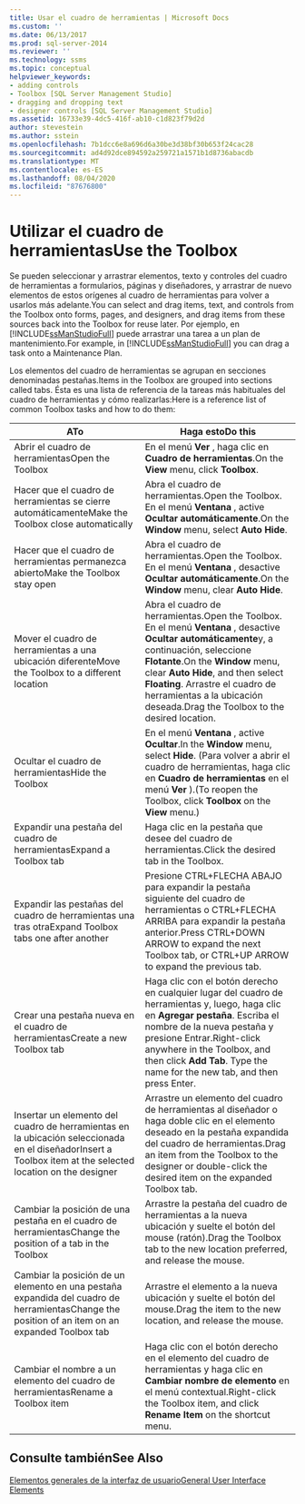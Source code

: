 ```yaml
---
title: Usar el cuadro de herramientas | Microsoft Docs
ms.custom: ''
ms.date: 06/13/2017
ms.prod: sql-server-2014
ms.reviewer: ''
ms.technology: ssms
ms.topic: conceptual
helpviewer_keywords:
- adding controls
- Toolbox [SQL Server Management Studio]
- dragging and dropping text
- designer controls [SQL Server Management Studio]
ms.assetid: 16733e39-4dc5-416f-ab10-c1d823f79d2d
author: stevestein
ms.author: sstein
ms.openlocfilehash: 7b1dcc6e8a696d6a30be3d38bf30b653f24cac28
ms.sourcegitcommit: ad4d92dce894592a259721a1571b1d8736abacdb
ms.translationtype: MT
ms.contentlocale: es-ES
ms.lasthandoff: 08/04/2020
ms.locfileid: "87676800"
---
```

# <a name="use-the-toolbox"></a><span data-ttu-id="80e43-102">Utilizar el cuadro de herramientas</span><span class="sxs-lookup"><span data-stu-id="80e43-102">Use the Toolbox</span></span>
  <span data-ttu-id="80e43-103">Se pueden seleccionar y arrastrar elementos, texto y controles del cuadro de herramientas a formularios, páginas y diseñadores, y arrastrar de nuevo elementos de estos orígenes al cuadro de herramientas para volver a usarlos más adelante.</span><span class="sxs-lookup"><span data-stu-id="80e43-103">You can select and drag items, text, and controls from the Toolbox onto forms, pages, and designers, and drag items from these sources back into the Toolbox for reuse later.</span></span> <span data-ttu-id="80e43-104">Por ejemplo, en [!INCLUDE[ssManStudioFull](../includes/ssmanstudiofull-md.md)] puede arrastrar una tarea a un plan de mantenimiento.</span><span class="sxs-lookup"><span data-stu-id="80e43-104">For example, in [!INCLUDE[ssManStudioFull](../includes/ssmanstudiofull-md.md)] you can drag a task onto a Maintenance Plan.</span></span>  
  
 <span data-ttu-id="80e43-105">Los elementos del cuadro de herramientas se agrupan en secciones denominadas pestañas.</span><span class="sxs-lookup"><span data-stu-id="80e43-105">Items in the Toolbox are grouped into sections called tabs.</span></span> <span data-ttu-id="80e43-106">Ésta es una lista de referencia de la tareas más habituales del cuadro de herramientas y cómo realizarlas:</span><span class="sxs-lookup"><span data-stu-id="80e43-106">Here is a reference list of common Toolbox tasks and how to do them:</span></span>  
  
|<span data-ttu-id="80e43-107">A</span><span class="sxs-lookup"><span data-stu-id="80e43-107">To</span></span>|<span data-ttu-id="80e43-108">Haga esto</span><span class="sxs-lookup"><span data-stu-id="80e43-108">Do this</span></span>|  
|--------|-------------|  
|<span data-ttu-id="80e43-109">Abrir el cuadro de herramientas</span><span class="sxs-lookup"><span data-stu-id="80e43-109">Open the Toolbox</span></span>|<span data-ttu-id="80e43-110">En el menú **Ver** , haga clic en **Cuadro de herramientas**.</span><span class="sxs-lookup"><span data-stu-id="80e43-110">On the **View** menu, click **Toolbox**.</span></span>|  
|<span data-ttu-id="80e43-111">Hacer que el cuadro de herramientas se cierre automáticamente</span><span class="sxs-lookup"><span data-stu-id="80e43-111">Make the Toolbox close automatically</span></span>|<span data-ttu-id="80e43-112">Abra el cuadro de herramientas.</span><span class="sxs-lookup"><span data-stu-id="80e43-112">Open the Toolbox.</span></span> <span data-ttu-id="80e43-113">En el menú **Ventana** , active **Ocultar automáticamente**.</span><span class="sxs-lookup"><span data-stu-id="80e43-113">On the **Window** menu, select **Auto Hide**.</span></span>|  
|<span data-ttu-id="80e43-114">Hacer que el cuadro de herramientas permanezca abierto</span><span class="sxs-lookup"><span data-stu-id="80e43-114">Make the Toolbox stay open</span></span>|<span data-ttu-id="80e43-115">Abra el cuadro de herramientas.</span><span class="sxs-lookup"><span data-stu-id="80e43-115">Open the Toolbox.</span></span> <span data-ttu-id="80e43-116">En el menú **Ventana** , desactive **Ocultar automáticamente**.</span><span class="sxs-lookup"><span data-stu-id="80e43-116">On the **Window** menu, clear **Auto Hide**.</span></span>|  
|<span data-ttu-id="80e43-117">Mover el cuadro de herramientas a una ubicación diferente</span><span class="sxs-lookup"><span data-stu-id="80e43-117">Move the Toolbox to a different location</span></span>|<span data-ttu-id="80e43-118">Abra el cuadro de herramientas.</span><span class="sxs-lookup"><span data-stu-id="80e43-118">Open the Toolbox.</span></span> <span data-ttu-id="80e43-119">En el menú **Ventana** , desactive **Ocultar automáticamente**y, a continuación, seleccione **Flotante**.</span><span class="sxs-lookup"><span data-stu-id="80e43-119">On the **Window** menu, clear **Auto Hide**, and then select **Floating**.</span></span> <span data-ttu-id="80e43-120">Arrastre el cuadro de herramientas a la ubicación deseada.</span><span class="sxs-lookup"><span data-stu-id="80e43-120">Drag the Toolbox to the desired location.</span></span>|  
|<span data-ttu-id="80e43-121">Ocultar el cuadro de herramientas</span><span class="sxs-lookup"><span data-stu-id="80e43-121">Hide the Toolbox</span></span>|<span data-ttu-id="80e43-122">En el menú **Ventana** , active **Ocultar**.</span><span class="sxs-lookup"><span data-stu-id="80e43-122">In the **Window** menu, select **Hide**.</span></span> <span data-ttu-id="80e43-123">(Para volver a abrir el cuadro de herramientas, haga clic en **Cuadro de herramientas** en el menú **Ver** ).</span><span class="sxs-lookup"><span data-stu-id="80e43-123">(To reopen the Toolbox, click **Toolbox** on the **View** menu.)</span></span>|  
|<span data-ttu-id="80e43-124">Expandir una pestaña del cuadro de herramientas</span><span class="sxs-lookup"><span data-stu-id="80e43-124">Expand a Toolbox tab</span></span>|<span data-ttu-id="80e43-125">Haga clic en la pestaña que desee del cuadro de herramientas.</span><span class="sxs-lookup"><span data-stu-id="80e43-125">Click the desired tab in the Toolbox.</span></span>|  
|<span data-ttu-id="80e43-126">Expandir las pestañas del cuadro de herramientas una tras otra</span><span class="sxs-lookup"><span data-stu-id="80e43-126">Expand Toolbox tabs one after another</span></span>|<span data-ttu-id="80e43-127">Presione CTRL+FLECHA ABAJO para expandir la pestaña siguiente del cuadro de herramientas o CTRL+FLECHA ARRIBA para expandir la pestaña anterior.</span><span class="sxs-lookup"><span data-stu-id="80e43-127">Press CTRL+DOWN ARROW to expand the next Toolbox tab, or CTRL+UP ARROW to expand the previous tab.</span></span>|  
|<span data-ttu-id="80e43-128">Crear una pestaña nueva en el cuadro de herramientas</span><span class="sxs-lookup"><span data-stu-id="80e43-128">Create a new Toolbox tab</span></span>|<span data-ttu-id="80e43-129">Haga clic con el botón derecho en cualquier lugar del cuadro de herramientas y, luego, haga clic en **Agregar pestaña**. Escriba el nombre de la nueva pestaña y presione Entrar.</span><span class="sxs-lookup"><span data-stu-id="80e43-129">Right-click anywhere in the Toolbox, and then click **Add Tab**. Type the name for the new tab, and then press Enter.</span></span>|  
|<span data-ttu-id="80e43-130">Insertar un elemento del cuadro de herramientas en la ubicación seleccionada en el diseñador</span><span class="sxs-lookup"><span data-stu-id="80e43-130">Insert a Toolbox item at the selected location on the designer</span></span>|<span data-ttu-id="80e43-131">Arrastre un elemento del cuadro de herramientas al diseñador o haga doble clic en el elemento deseado en la pestaña expandida del cuadro de herramientas.</span><span class="sxs-lookup"><span data-stu-id="80e43-131">Drag an item from the Toolbox to the designer or double-click the desired item on the expanded Toolbox tab.</span></span>|  
|<span data-ttu-id="80e43-132">Cambiar la posición de una pestaña en el cuadro de herramientas</span><span class="sxs-lookup"><span data-stu-id="80e43-132">Change the position of a tab in the Toolbox</span></span>|<span data-ttu-id="80e43-133">Arrastre la pestaña del cuadro de herramientas a la nueva ubicación y suelte el botón del mouse (ratón).</span><span class="sxs-lookup"><span data-stu-id="80e43-133">Drag the Toolbox tab to the new location preferred, and release the mouse.</span></span>|  
|<span data-ttu-id="80e43-134">Cambiar la posición de un elemento en una pestaña expandida del cuadro de herramientas</span><span class="sxs-lookup"><span data-stu-id="80e43-134">Change the position of an item on an expanded Toolbox tab</span></span>|<span data-ttu-id="80e43-135">Arrastre el elemento a la nueva ubicación y suelte el botón del mouse.</span><span class="sxs-lookup"><span data-stu-id="80e43-135">Drag the item to the new location, and release the mouse.</span></span>|  
|<span data-ttu-id="80e43-136">Cambiar el nombre a un elemento del cuadro de herramientas</span><span class="sxs-lookup"><span data-stu-id="80e43-136">Rename a Toolbox item</span></span>|<span data-ttu-id="80e43-137">Haga clic con el botón derecho en el elemento del cuadro de herramientas y haga clic en **Cambiar nombre de elemento** en el menú contextual.</span><span class="sxs-lookup"><span data-stu-id="80e43-137">Right-click the Toolbox item, and click **Rename Item** on the shortcut menu.</span></span>|  
  
## <a name="see-also"></a><span data-ttu-id="80e43-138">Consulte también</span><span class="sxs-lookup"><span data-stu-id="80e43-138">See Also</span></span>  
 [<span data-ttu-id="80e43-139">Elementos generales de la interfaz de usuario</span><span class="sxs-lookup"><span data-stu-id="80e43-139">General User Interface Elements</span></span>](general-user-interface-elements.md)  
  
  
